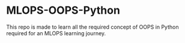 # MLOPS-OOPS-Python
This repo is made to learn all the required concept of OOPS in Python required for an MLOPS learning journey.
